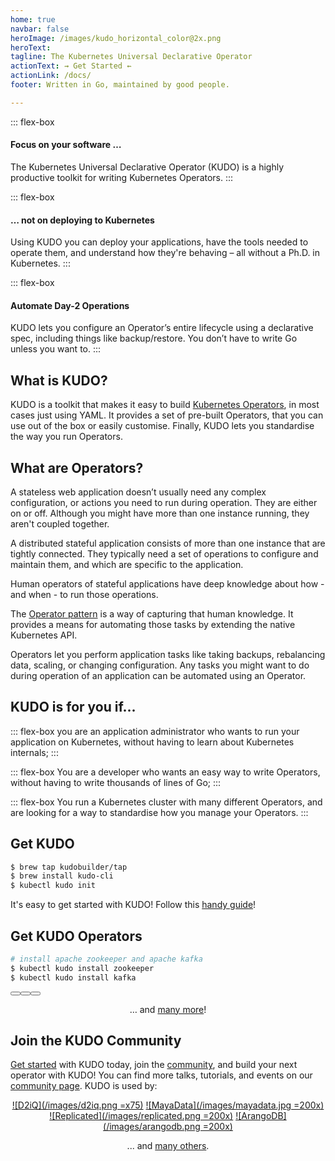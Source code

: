 ```yaml
---
home: true
navbar: false
heroImage: /images/kudo_horizontal_color@2x.png
heroText:
tagline: The Kubernetes Universal Declarative Operator
actionText: ⇝ Get Started ⇜
actionLink: /docs/
footer: Written in Go, maintained by good people.

---
```


<div class="flex-container">

::: flex-box
<h4>Focus on your software …</h4>
The Kubernetes Universal Declarative Operator (KUDO) is a highly productive toolkit for writing Kubernetes Operators.
:::

::: flex-box
<h4>… not on deploying to Kubernetes</h4>
Using KUDO you can deploy your applications, have the tools needed to operate them, and understand how they're behaving – all without a Ph.D. in Kubernetes.
:::

::: flex-box
<h4>Automate Day-2 Operations</h4>
KUDO lets you configure an Operator’s entire lifecycle using a declarative spec, including things like backup/restore. You don’t have to write Go unless you want to.
:::

</div>


## What is KUDO?

KUDO is a toolkit that makes it easy to build [Kubernetes Operators](#what-are-operators), in most cases just using YAML.
It provides a set of pre-built Operators, that you can use out of the box or easily customise.
Finally, KUDO lets you standardise the way you run Operators.


## What are Operators?

A stateless web application doesn’t usually need any complex configuration, or actions you need to run during operation. They are either on or off. Although you might have more than one instance running, they aren't coupled together.

A distributed stateful application consists of more than one instance that are tightly connected. They typically need a set of operations to configure and maintain them, and which are specific to the application.

Human operators of stateful applications have deep knowledge about how - and when - to run those operations.

The [Operator pattern](https://https://kubernetes.io/docs/concepts/extend-kubernetes/operator/) is a way of capturing that human knowledge. It provides a means for automating those tasks by extending the native Kubernetes API.

Operators let you perform application tasks like taking backups, rebalancing data, scaling, or changing configuration. Any tasks you might want to do during operation of an application can be automated using an Operator.

## KUDO is for you if...

<div class="flex-container">

::: flex-box
you are an application administrator who wants to run your application on Kubernetes, without having to learn about Kubernetes internals;
:::

::: flex-box
You are a developer who wants an easy way to write Operators, without having to write thousands of lines of Go;
:::

::: flex-box
You run a Kubernetes cluster with many different Operators, and are looking for a way to standardise how you manage your Operators.
:::

</div>

## Get KUDO

```bash
$ brew tap kudobuilder/tap
$ brew install kudo-cli
$ kubectl kudo init
```

It's easy to get started with KUDO! Follow this [handy guide](/docs/)!

## Get KUDO Operators

```bash
# install apache zookeeper and apache kafka
$ kubectl kudo install zookeeper
$ kubectl kudo install kafka
```

<div class="flex-container">

<Button text="Apache Kafka" img="/images/Apache_kafka.svg" url="https://github.com/kudobuilder/operators/tree/master/repository/kafka/docs/latest/" />

<Button text="Apache Cassandra" img="/images/Cassandra_logo.svg" url="https://github.com/kudobuilder/operators/tree/master/repository/cassandra/" />

<Button text="Apache Flink" img="/images/flink_squirrel_500.png" url="https://github.com/kudobuilder/operators/tree/master/repository/flink/" />

</div>

<center>

… and [many more](https://github.com/kudobuilder/operators/)!

</center>

## Join the KUDO Community

[Get started](docs/README.md) with KUDO today, join the [community](community/README.md), and
build your next operator with KUDO!
You can find more talks, tutorials, and events on our [community page](community/README.md#community-content).
KUDO is used by:

<center>

[![D2iQ](/images/d2iq.png =x75)](https://d2iq.com) [![MayaData](/images/mayadata.jpg =200x)](https://mayadata.io) [![Replicated](/images/replicated.png =200x)](https://replicated.com) [![ArangoDB](/images/arangodb.png =200x)](https://arangodb.com)

... and [many others](https://github.com/kudobuilder/kudo/graphs/contributors).

</center>


